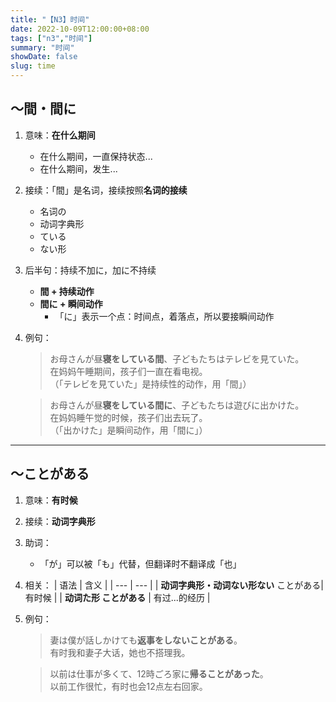 ```yaml
---
title: "【N3】时间"
date: 2022-10-09T12:00:00+08:00
tags: ["n3","时间"]
summary: "时间"
showDate: false
slug: time
---
```


## 〜間・間に
1. 意味：**在什么期间**
    - 在什么期间，一直保持状态...
    - 在什么期间，发生...
2. 接续：「間」是名词，接续按照**名词的接续**
    - 名词の
    - 动词字典形
    - ている
    - ない形
1. 后半句：持续不加に，加に不持续
    - **間 + 持续动作**
    - **間に + 瞬间动作**
        - 「に」表示一个点：时间点，着落点，所以要接瞬间动作
3. 例句：
    > お母さんが昼**寝をしている間**、子どもたちはテレビを見ていた。  
      在妈妈午睡期间，孩子们一直在看电视。  
     （「テレビを見ていた」是持续性的动作，用「間」）

    > お母さんが昼**寝をしている間に**、子どもたちは遊びに出かけた。  
      在妈妈睡午觉的时候，孩子们出去玩了。  
     （「出かけた」是瞬间动作，用「間に」）

---
## 〜ことがある
1. 意味：**有时候**
2. 接续：**动词字典形**
2. 助词：
    - 「が」可以被「も」代替，但翻译时不翻译成「也」
3. 相关：
    | 语法 | 含义 |
    | --- | --- |
    | **动词字典形・动词ない形ない**  ことがある| 有时候 |
    | **动词た形  ことがある** | 有过...的经历 |
4. 例句：
    > 妻は僕が話しかけても**返事をしないことがある**。  
    有时我和妻子大话，她也不搭理我。

    > 以前は仕事が多くて、12時ごろ家に**帰ることがあった**。  
    以前工作很忙，有时也会12点左右回家。